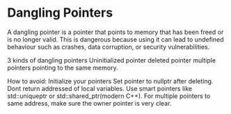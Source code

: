 # Dangling Pointers
A dangling pointer is a pointer that points to memory that has been freed or is no longer valid. This is dangerous because using it can lead to undefined behaviour such as crashes, data corruption, or security vulnerabilities.

3 kinds of dangling pointers
Uninitialized pointer
deleted pointer
multiple pointers pointing to the same memory.

How to avoid:
Initialize your pointers
Set pointer to nullptr after deleting.
Dont return addressed of local variables.
Use smart pointers like std::uniqueptr or std::shared_ptr(modern C++).
For multiple pointers to same address, make sure the owner pointer is very clear.

```cpp


```